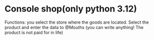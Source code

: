 # Console shop(only python 3.12)

Functions: you select the store where the goods are located. Select the product and enter the data to @Mouths (you can write anything! The product is not paid for in life)
